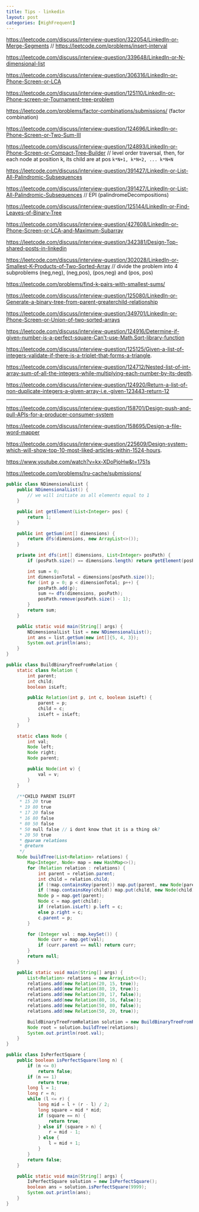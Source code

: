 ```yaml
---
title: Tips - linkedin
layout: post
categories: [HighFrequent]
---
```



https://leetcode.com/discuss/interview-question/322054/LinkedIn-or-Merge-Segments
// https://leetcode.com/problems/insert-interval

https://leetcode.com/discuss/interview-question/339648/LinkedIn-or-N-dimensional-list

https://leetcode.com/discuss/interview-question/306316/LinkedIn-or-Phone-Screen-or-LCA

https://leetcode.com/discuss/interview-question/125110/LinkedIn-or-Phone-screen-or-Tournament-tree-problem

https://leetcode.com/problems/factor-combinations/submissions/ (factor combination)

https://leetcode.com/discuss/interview-question/124696/LinkedIn-or-Phone-Screen-or-Two-Sum-III

https://leetcode.com/discuss/interview-question/124893/LinkedIn-or-Phone-Screen-or-Compact-Tree-Builder
// level order traversal, then, for each node at position k, its child are at pos `k*N+1, k*N+2, ... k*N+N`

https://leetcode.com/discuss/interview-question/391427/LinkedIn-or-List-All-Palindromic-Subsequences

https://leetcode.com/discuss/interview-question/391427/LinkedIn-or-List-All-Palindromic-Subsequences
// EPI (palindromeDecompositions)

https://leetcode.com/discuss/interview-question/125144/LinkedIn-or-Find-Leaves-of-Binary-Tree

https://leetcode.com/discuss/interview-question/427608/LinkedIn-or-Phone-Screen-or-LCA-and-Maximum-Subarray

https://leetcode.com/discuss/interview-question/342381/Design-Top-shared-posts-in-linkedin

https://leetcode.com/discuss/interview-question/302028/LinkedIn-or-Smallest-K-Products-of-Two-Sorted-Array
// divide the problem into 4 subproblems (neg,neg), (neg,pos), (pos,neg) and (pos, pos)

https://leetcode.com/problems/find-k-pairs-with-smallest-sums/

https://leetcode.com/discuss/interview-question/125080/LinkedIn-or-Generate-a-binary-tree-from-parent-greaterchild-relationship

https://leetcode.com/discuss/interview-question/349701/LinkedIn-or-Phone-Screen-or-Union-of-two-sorted-arrays

https://leetcode.com/discuss/interview-question/124916/Determine-if-given-number-is-a-perfect-square-Can't-use-Math.Sqrt-library-function

https://leetcode.com/discuss/interview-question/125125/Given-a-list-of-integers-validate-if-there-is-a-triplet-that-forms-a-triangle.

https://leetcode.com/discuss/interview-question/124712/Nested-list-of-int-array-sum-of-all-the-integers-while-multiplying-each-number-by-its-depth.

https://leetcode.com/discuss/interview-question/124920/Return-a-list-of-non-duplicate-integers-a-given-array-i.e.-given-123443-return-12

---
https://leetcode.com/discuss/interview-question/158701/Design-push-and-pull-APIs-for-a-producer-consumer-system

https://leetcode.com/discuss/interview-question/158695/Design-a-file-word-mapper

https://leetcode.com/discuss/interview-question/225609/Design-system-which-will-show-top-10-most-liked-articles-within-1524-hours.

https://www.youtube.com/watch?v=kx-XDoPjoHw&t=1751s

https://leetcode.com/problems/lru-cache/submissions/

```java
public class NDimensionalList {
    public NDimensionalList() {
        // we will initiate as all elements equal to 1
    }

    public int getElement(List<Integer> pos) {
        return 1;
    }

    public int getSum(int[] dimensions) {
        return dfs(dimensions, new ArrayList<>());
    }

    private int dfs(int[] dimensions, List<Integer> posPath) {
        if (posPath.size() == dimensions.length) return getElement(posPath);

        int sum = 0;
        int dimensionTotal = dimensions[posPath.size()];
        for (int p = 0; p < dimensionTotal; p++) {
            posPath.add(p);
            sum += dfs(dimensions, posPath);
            posPath.remove(posPath.size() - 1);
        }
        return sum;
    }

    public static void main(String[] args) {
        NDimensionalList list = new NDimensionalList();
        int ans = list.getSum(new int[]{5, 4, 3});
        System.out.println(ans);
    }
}

```

```java
public class BuildBinaryTreeFromRelation {
    static class Relation {
        int parent;
        int child;
        boolean isLeft;

        public Relation(int p, int c, boolean isLeft) {
            parent = p;
            child = c;
            isLeft = isLeft;
        }
    }

    static class Node {
        int val;
        Node left;
        Node right;
        Node parent;

        public Node(int v) {
            val = v;
        }
    }

    /**CHILD PARENT ISLEFT
     * 15 20 true
     * 19 80 true
     * 17 20 false
     * 16 80 false
     * 80 50 false
     * 50 null false // i dont know that it is a thing ok?
     * 20 50 true
     * @param relations
     * @return
     */
    Node buildTree(List<Relation> relations) {
        Map<Integer, Node> map = new HashMap<>();
        for (Relation relation : relations) {
            int parent = relation.parent;
            int child = relation.child;
            if (!map.containsKey(parent)) map.put(parent, new Node(parent));
            if (!map.containsKey(child)) map.put(child, new Node(child));
            Node p = map.get(parent);
            Node c = map.get(child);
            if (relation.isLeft) p.left = c;
            else p.right = c;
            c.parent = p;
        }

        for (Integer val : map.keySet()) {
            Node curr = map.get(val);
            if (curr.parent == null) return curr;
        }
        return null;
    }

    public static void main(String[] args) {
        List<Relation> relations = new ArrayList<>();
        relations.add(new Relation(20, 15, true));
        relations.add(new Relation(80, 19, true));
        relations.add(new Relation(20, 17, false));
        relations.add(new Relation(80, 16, false));
        relations.add(new Relation(50, 80, false));
        relations.add(new Relation(50, 20, true));

        BuildBinaryTreeFromRelation solution = new BuildBinaryTreeFromRelation();
        Node root = solution.buildTree(relations);
        System.out.println(root.val);
    }
}

```

```java
public class IsPerfectSquare {
    public boolean isPerfectSquare(long n) {
        if (n <= 0)
            return false;
        if (n == 1)
            return true;
        long l = 1;
        long r = n;
        while (l <= r) {
            long mid = l + (r - l) / 2;
            long square = mid * mid;
            if (square == n) {
                return true;
            } else if (square > n) {
                r = mid - 1;
            } else {
                l = mid + 1;
            }
        }
        return false;
    }

    public static void main(String[] args) {
        IsPerfectSquare solution = new IsPerfectSquare();
        boolean ans = solution.isPerfectSquare(9999);
        System.out.println(ans);
    }
}

```